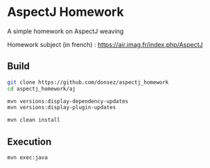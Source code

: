 AspectJ Homework
================

A simple homework on AspectJ weaving

Homework subject (in french) : https://air.imag.fr/index.php/AspectJ

Build
-----
```bash
git clone https://github.com/donsez/aspectj_homework
cd aspectj_homework/aj

mvn versions:display-dependency-updates
mvn versions:display-plugin-updates

mvn clean install
```

Execution
---------
```bash
mvn exec:java
```
